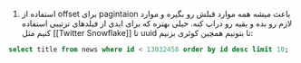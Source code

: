 
1. استفاده از offset برای pagintaion باعث میشه همه موارد قبلش رو بگیره و موارد لازم رو بده و بقیه رو دراپ کنه. خیلی بهتره که برای ایدی از فیلدهای ترتیبی استفاده کنیم مثل [[Twitter Snowflake]] تا uuid تا بتونیم همچین کوئری بزنیم:
~~~sql
select title from news where id < 13032458 order by id desc limit 10;

